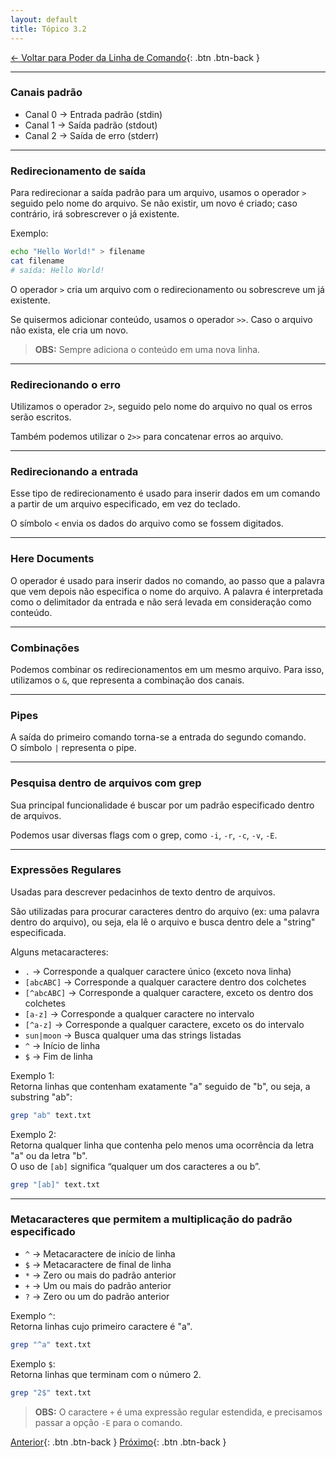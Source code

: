 ```yaml
---
layout: default 
title: Tópico 3.2
---
```


[← Voltar para Poder da Linha de Comando](/linux-essentials/01-book-lpi/Topico-03-Poder-da-Linha-de-Comando/){: .btn .btn-back }

---

### Canais padrão

- Canal 0 → Entrada padrão (stdin)
- Canal 1 → Saída padrão (stdout)
- Canal 2 → Saída de erro (stderr)

---

### Redirecionamento de saída

Para redirecionar a saída padrão para um arquivo, usamos o operador `>` seguido pelo nome do arquivo. Se não existir, um novo é criado; caso contrário, irá sobrescrever o já existente.

Exemplo:

```sh
echo "Hello World!" > filename
cat filename
# saída: Hello World!
```

O operador `>` cria um arquivo com o redirecionamento ou sobrescreve um já existente.

Se quisermos adicionar conteúdo, usamos o operador `>>`. Caso o arquivo não exista, ele cria um novo.

> **OBS:** Sempre adiciona o conteúdo em uma nova linha.

---

### Redirecionando o erro

Utilizamos o operador `2>`, seguido pelo nome do arquivo no qual os erros serão escritos.

Também podemos utilizar o `2>>` para concatenar erros ao arquivo.

---

### Redirecionando a entrada

Esse tipo de redirecionamento é usado para inserir dados em um comando a partir de um arquivo especificado, em vez do teclado.

O símbolo `<` envia os dados do arquivo como se fossem digitados.

---

### Here Documents

O operador é usado para inserir dados no comando, ao passo que a palavra que vem depois não especifica o nome do arquivo. A palavra é interpretada como o delimitador da entrada e não será levada em consideração como conteúdo.

---

### Combinações

Podemos combinar os redirecionamentos em um mesmo arquivo. Para isso, utilizamos o `&`, que representa a combinação dos canais.

---

### Pipes

A saída do primeiro comando torna-se a entrada do segundo comando.  
O símbolo `|` representa o pipe.

---

### Pesquisa dentro de arquivos com grep

Sua principal funcionalidade é buscar por um padrão especificado dentro de arquivos.

Podemos usar diversas flags com o grep, como `-i`, `-r`, `-c`, `-v`, `-E`.

---

### Expressões Regulares

Usadas para descrever pedacinhos de texto dentro de arquivos.

São utilizadas para procurar caracteres dentro do arquivo (ex: uma palavra dentro do arquivo), ou seja, ela lê o arquivo e busca dentro dele a "string" especificada.

Alguns metacaracteres:

- `.` → Corresponde a qualquer caractere único (exceto nova linha)
- `[abcABC]` → Corresponde a qualquer caractere dentro dos colchetes
- `[^abcABC]` → Corresponde a qualquer caractere, exceto os dentro dos colchetes
- `[a-z]` → Corresponde a qualquer caractere no intervalo
- `[^a-z]` → Corresponde a qualquer caractere, exceto os do intervalo
- `sun|moon` → Busca qualquer uma das strings listadas
- `^` → Início de linha
- `$` → Fim de linha

Exemplo 1:  
Retorna linhas que contenham exatamente "a" seguido de "b", ou seja, a substring "ab":

```sh
grep "ab" text.txt
```

Exemplo 2:  
Retorna qualquer linha que contenha pelo menos uma ocorrência da letra "a" ou da letra "b".  
O uso de `[ab]` significa “qualquer um dos caracteres a ou b”.

```sh
grep "[ab]" text.txt
```

---

### Metacaracteres que permitem a multiplicação do padrão especificado

- `^` → Metacaractere de início de linha
- `$` → Metacaractere de final de linha
- `*` → Zero ou mais do padrão anterior
- `+` → Um ou mais do padrão anterior
- `?` → Zero ou um do padrão anterior

Exemplo `^`:  
Retorna linhas cujo primeiro caractere é "a".

```sh
grep "^a" text.txt
```

Exemplo `$`:  
Retorna linhas que terminam com o número 2.

```sh
grep "2$" text.txt
```

> **OBS:** O caractere `+` é uma expressão regular estendida, e precisamos passar a opção `-E` para o comando.

[Anterior](/linux-essentials/01-book-lpi/Topico-03-Poder-da-Linha-de-Comando/3.1-ComoComprimirArquivos){: .btn .btn-back }
[Próximo](/linux-essentials/01-book-lpi/Topico-03-Poder-da-Linha-de-Comando/3.3-TransformandoComandoEmScripts){: .btn .btn-back }